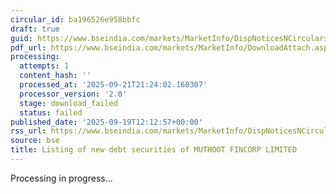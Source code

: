 ```yaml
---
circular_id: ba196526e958bbfc
draft: true
guid: https://www.bseindia.com/markets/MarketInfo/DispNoticesNCirculars.aspx?Noticeid={D6A4E1DE-4CB0-4957-B771-7DA37A1411AB}&noticeno=20250919-19&dt=09/19/2025&icount=19&totcount=44&flag=0
pdf_url: https://www.bseindia.com/markets/MarketInfo/DownloadAttach.aspx?id=20250919-19&attachedId=
processing:
  attempts: 1
  content_hash: ''
  processed_at: '2025-09-21T21:24:02.168307'
  processor_version: '2.0'
  stage: download_failed
  status: failed
published_date: '2025-09-19T12:12:57+00:00'
rss_url: https://www.bseindia.com/markets/MarketInfo/DispNoticesNCirculars.aspx?Noticeid={D6A4E1DE-4CB0-4957-B771-7DA37A1411AB}&noticeno=20250919-19&dt=09/19/2025&icount=19&totcount=44&flag=0
source: bse
title: Listing of new debt securities of MUTHOOT FINCORP LIMITED
---
```


Processing in progress...